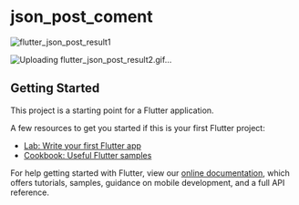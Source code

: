# json_post_coment

![flutter_json_post_result1](https://user-images.githubusercontent.com/89832278/135216789-184197d9-4590-498f-bc19-3cf3ed3711c4.gif)

![Uploading flutter_json_post_result2.gif…]()


## Getting Started

This project is a starting point for a Flutter application.

A few resources to get you started if this is your first Flutter project:

- [Lab: Write your first Flutter app](https://flutter.dev/docs/get-started/codelab)
- [Cookbook: Useful Flutter samples](https://flutter.dev/docs/cookbook)

For help getting started with Flutter, view our
[online documentation](https://flutter.dev/docs), which offers tutorials,
samples, guidance on mobile development, and a full API reference.
